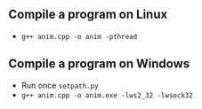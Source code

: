 ## Compile a program on Linux

- `g++ anim.cpp -o anim -pthread`

## Compile a program on Windows

- Run once `setpath.py`
- `g++ anim.cpp -o anim.exe -lws2_32 -lwsock32`
